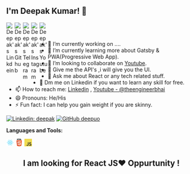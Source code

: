 ##  I'm Deepak Kumar! 👋




<a href="https://www.linkedin.com/in/deepak-kumar-662601148/">
  <img align="left" alt="Deepak's Linkdein" width="22px" src="https://cdn.jsdelivr.net/npm/simple-icons@v3/icons/linkedin.svg" />
</a>
<a href="https://github.com/deepu0">
  <img align="left" alt="Deepak's Github" width="22px" src="https://cdn.jsdelivr.net/npm/simple-icons@v3/icons/github.svg" />
</a>
<a href="https://t.me/dipak_sharma">
  <img align="left" alt="Deepak's Telegram" width="22px" src="https://cdn.jsdelivr.net/npm/simple-icons@v3/icons/telegram.svg" />
</a>
<a href="https://instagram.com/_its___deepak/">
  <img align="left" alt="Deepak's Instagram" width="22px" src="https://cdn.jsdelivr.net/npm/simple-icons@v3/icons/instagram.svg" />
</a>

<a href="https://www.youtube.com/c/theengineerbhai/">
  <img align="left" alt="Deepak's Youtube" width="22px" src="https://cdn.jsdelivr.net/npm/simple-icons@v3/icons/youtube.svg" />
</a>

<br/>
<br/>



- 🔭 I’m currently working on ....
- 🌱 I’m currently learning more about Gatsby & PWA(Progressive Web App).
- 👯 I’m looking to collaborate on [Youtube](https://www.youtube.com/c/theengineerbhai/).
- 🤔 Give me the API's ,i will give you the UI.
- 💬 Ask me about React or any tech related stuff.
- 💬 Dm me on Linkedin if you want to learn any skill for free.
- 📫 How to reach me: [Linkedin](https://www.youtube.com/c/theengineerbhai/) , [Youtube - @theengineerbhai](https://youtube.com/c/theengineerbhai/)
- 😄 Pronouns: He/His
- ⚡ Fun fact: I can help you gain weight if you are skinny.


[![Linkedin: deepak](https://img.shields.io/badge/-deepak-blue?style=flat-square&logo=Linkedin&logoColor=white&link=https://www.linkedin.com/in/deepak-kumar-662601148/)](https://www.linkedin.com/in/deepak-kumar-662601148/)
[![GitHub deepuo](https://img.shields.io/github/followers/deepu0?label=follow&style=social)](https://github.com/deepu0)



**Languages and Tools:**  

<code><img height="20" src="https://raw.githubusercontent.com/github/explore/80688e429a7d4ef2fca1e82350fe8e3517d3494d/topics/react/react.png"></code>
<code><img height="20" src="https://raw.githubusercontent.com/github/explore/80688e429a7d4ef2fca1e82350fe8e3517d3494d/topics/html/html.png"></code>
<code><img height="20" src="https://raw.githubusercontent.com/github/explore/80688e429a7d4ef2fca1e82350fe8e3517d3494d/topics/javascript/javascript.png"></code>

    




<div align="center">

## I am looking for React JS❤️ Oppurtunity !

</div>
